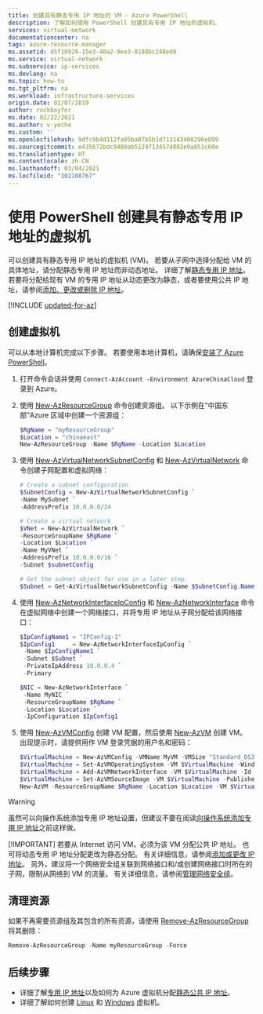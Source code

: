 ```yaml
---
title: 创建具有静态专用 IP 地址的 VM - Azure PowerShell
description: 了解如何使用 PowerShell 创建具有专用 IP 地址的虚拟机。
services: virtual-network
documentationcenter: na
tags: azure-resource-manager
ms.assetid: d5f18929-15e3-40a2-9ee3-8188bc248ed8
ms.service: virtual-network
ms.subservice: ip-services
ms.devlang: na
ms.topic: how-to
ms.tgt_pltfrm: na
ms.workload: infrastructure-services
origin.date: 02/07/2019
author: rockboyfor
ms.date: 02/22/2021
ms.author: v-yeche
ms.custom: ''
ms.openlocfilehash: 9dfc9b4d112fa05ba07b5b1d713143408296e899
ms.sourcegitcommit: e435672bdc9400ab51297134574802e9a851c60e
ms.translationtype: HT
ms.contentlocale: zh-CN
ms.lasthandoff: 03/04/2021
ms.locfileid: "102108767"
---
```

# <a name="create-a-virtual-machine-with-a-static-private-ip-address-using-powershell"></a>使用 PowerShell 创建具有静态专用 IP 地址的虚拟机

可以创建具有静态专用 IP 地址的虚拟机 (VM)。 若要从子网中选择分配给 VM 的具体地址，请分配静态专用 IP 地址而非动态地址。 详细了解[静态专用 IP 地址](./public-ip-addresses.md#allocation-method)。 若要将分配给现有 VM 的专用 IP 地址从动态更改为静态，或者要使用公共 IP 地址，请参阅[添加、更改或删除 IP 地址](virtual-network-network-interface-addresses.md)。

[!INCLUDE [updated-for-az](../../includes/updated-for-az.md)]

## <a name="create-a-virtual-machine"></a>创建虚拟机

可以从本地计算机完成以下步骤。 若要使用本地计算机，请确保[安装了 Azure PowerShell](https://docs.microsoft.com/powershell/azure/install-az-ps?toc=%2fvirtual-network%2ftoc.json)。 

1. 打开命令会话并使用 `Connect-AzAccount -Environment AzureChinaCloud` 登录到 Azure。
   
    <!--Not Available on If using the Cloud Shell, skip to step 2. -->
    
2. 使用 [New-AzResourceGroup](https://docs.microsoft.com/powershell/module/az.resources/new-azresourcegroup) 命令创建资源组。 以下示例在“中国东部”Azure 区域中创建一个资源组：

    ```powershell
    $RgName = "myResourceGroup"
    $Location = "chinaeast"
    New-AzResourceGroup -Name $RgName -Location $Location
    ```

3. 使用 [New-AzVirtualNetworkSubnetConfig](https://docs.microsoft.com/powershell/module/az.network/new-azvirtualnetworksubnetconfig) 和 [New-AzVirtualNetwork](https://docs.microsoft.com/powershell/module/az.network/new-azvirtualnetwork) 命令创建子网配置和虚拟网络：

    ```powershell
    # Create a subnet configuration
    $SubnetConfig = New-AzVirtualNetworkSubnetConfig `
    -Name MySubnet `
    -AddressPrefix 10.0.0.0/24

    # Create a virtual network
    $VNet = New-AzVirtualNetwork `
    -ResourceGroupName $RgName `
    -Location $Location `
    -Name MyVNet `
    -AddressPrefix 10.0.0.0/16 `
    -Subnet $subnetConfig

    # Get the subnet object for use in a later step.
    $Subnet = Get-AzVirtualNetworkSubnetConfig -Name $SubnetConfig.Name -VirtualNetwork $VNet
    ```

4. 使用 [New-AzNetworkInterfaceIpConfig](https://docs.microsoft.com/powershell/module/Az.Network/New-AzNetworkInterfaceIpConfig) 和 [New-AzNetworkInterface](https://docs.microsoft.com/powershell/module/az.network/new-aznetworkinterface) 命令在虚拟网络中创建一个网络接口，并将专用 IP 地址从子网分配给该网络接口：

    ```powershell
    $IpConfigName1 = "IPConfig-1"
    $IpConfig1     = New-AzNetworkInterfaceIpConfig `
     -Name $IpConfigName1 `
     -Subnet $Subnet `
     -PrivateIpAddress 10.0.0.4 `
     -Primary

    $NIC = New-AzNetworkInterface `
     -Name MyNIC `
     -ResourceGroupName $RgName `
     -Location $Location `
     -IpConfiguration $IpConfig1
    ```

5. 使用 [New-AzVMConfig](https://docs.microsoft.com/powershell/module/Az.Compute/New-AzVMConfig) 创建 VM 配置，然后使用 [New-AzVM](https://docs.microsoft.com/powershell/module/az.Compute/New-azVM) 创建 VM。 出现提示时，请提供用作 VM 登录凭据的用户名和密码：

    ```powershell
    $VirtualMachine = New-AzVMConfig -VMName MyVM -VMSize "Standard_DS3"
    $VirtualMachine = Set-AzVMOperatingSystem -VM $VirtualMachine -Windows -ComputerName MyServerVM -ProvisionVMAgent -EnableAutoUpdate
    $VirtualMachine = Add-AzVMNetworkInterface -VM $VirtualMachine -Id $NIC.Id
    $VirtualMachine = Set-AzVMSourceImage -VM $VirtualMachine -PublisherName 'MicrosoftWindowsServer' -Offer 'WindowsServer' -Skus '2012-R2-Datacenter' -Version latest
    New-AzVM -ResourceGroupName $RgName -Location $Location -VM $VirtualMachine -Verbose
    ```

> [!WARNING]
> 虽然可以向操作系统添加专用 IP 地址设置，但建议不要在阅读[向操作系统添加专用 IP 地址](virtual-network-network-interface-addresses.md#private)之前这样做。
> 
> 
> <a name = "change-the-allocation-method-for-a-private-ip-address-assigned-to-a-network-interface"></a>
> 
> [!IMPORTANT]
> 若要从 Internet 访问 VM，必须为该 VM 分配公共 IP 地址。 也可将动态专用 IP 地址分配更改为静态分配。 有关详细信息，请参阅[添加或更改 IP 地址](virtual-network-network-interface-addresses.md)。 另外，建议将一个网络安全组关联到网络接口和/或创建网络接口时所在的子网，限制从网络到 VM 的流量。 有关详细信息，请参阅[管理网络安全组](manage-network-security-group.md)。

## <a name="clean-up-resources"></a>清理资源

如果不再需要资源组及其包含的所有资源，请使用 [Remove-AzResourceGroup](https://docs.microsoft.com/powershell/module/az.resources/remove-azresourcegroup) 将其删除：

```powershell
Remove-AzResourceGroup -Name myResourceGroup -Force
```

## <a name="next-steps"></a>后续步骤

- 详细了解[专用 IP 地址](./private-ip-addresses.md)以及如何为 Azure 虚拟机分配[静态公共 IP 地址](virtual-network-network-interface-addresses.md#add-ip-addresses)。
- 详细了解如何创建 [Linux](../virtual-machines/windows/tutorial-manage-vm.md?toc=%2fvirtual-network%2ftoc.json) 和 [Windows](../virtual-machines/windows/tutorial-manage-vm.md?toc=%2fvirtual-network%2ftoc.json) 虚拟机。

<!--Update_Description: update meta properties, wording update, update link-->